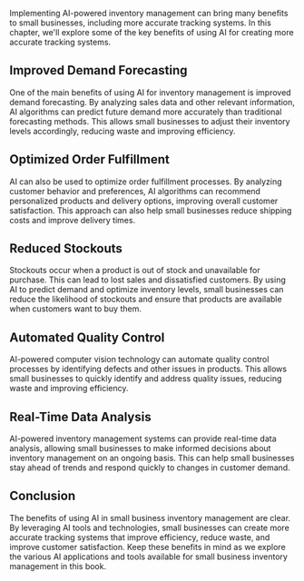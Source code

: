 

Implementing AI-powered inventory management can bring many benefits to small businesses, including more accurate tracking systems. In this chapter, we'll explore some of the key benefits of using AI for creating more accurate tracking systems.

Improved Demand Forecasting
---------------------------

One of the main benefits of using AI for inventory management is improved demand forecasting. By analyzing sales data and other relevant information, AI algorithms can predict future demand more accurately than traditional forecasting methods. This allows small businesses to adjust their inventory levels accordingly, reducing waste and improving efficiency.

Optimized Order Fulfillment
---------------------------

AI can also be used to optimize order fulfillment processes. By analyzing customer behavior and preferences, AI algorithms can recommend personalized products and delivery options, improving overall customer satisfaction. This approach can also help small businesses reduce shipping costs and improve delivery times.

Reduced Stockouts
-----------------

Stockouts occur when a product is out of stock and unavailable for purchase. This can lead to lost sales and dissatisfied customers. By using AI to predict demand and optimize inventory levels, small businesses can reduce the likelihood of stockouts and ensure that products are available when customers want to buy them.

Automated Quality Control
-------------------------

AI-powered computer vision technology can automate quality control processes by identifying defects and other issues in products. This allows small businesses to quickly identify and address quality issues, reducing waste and improving efficiency.

Real-Time Data Analysis
-----------------------

AI-powered inventory management systems can provide real-time data analysis, allowing small businesses to make informed decisions about inventory management on an ongoing basis. This can help small businesses stay ahead of trends and respond quickly to changes in customer demand.

Conclusion
----------

The benefits of using AI in small business inventory management are clear. By leveraging AI tools and technologies, small businesses can create more accurate tracking systems that improve efficiency, reduce waste, and improve customer satisfaction. Keep these benefits in mind as we explore the various AI applications and tools available for small business inventory management in this book.
